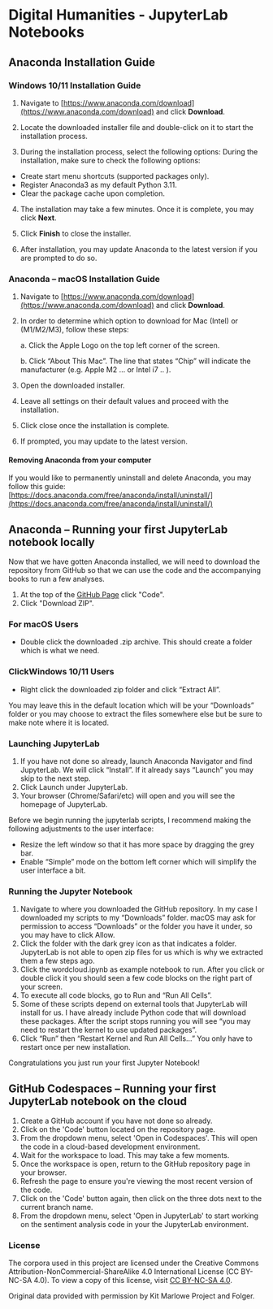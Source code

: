 # Digital Humanities - JupyterLab Notebooks

## Anaconda Installation Guide
### Windows 10/11 Installation Guide

1. Navigate to [https://www.anaconda.com/download](https://www.anaconda.com/download) and click **Download**.

2. Locate the downloaded installer file and double-click on it to start the installation process.

3. During the installation process, select the following options:
During the installation, make sure to check the following options:

- Create start menu shortcuts (supported packages only).
- Register Anaconda3 as my default Python 3.11.
- Clear the package cache upon completion.

4. The installation may take a few minutes. Once it is complete, you may click **Next**.

5. Click **Finish** to close the installer.

6. After installation, you may update Anaconda to the latest version if you are prompted to do so.

### Anaconda – macOS Installation Guide

1. Navigate to [https://www.anaconda.com/download](https://www.anaconda.com/download) and click **Download**.

2. In order to determine which option to download for Mac (Intel) or (M1/M2/M3), follow these steps:

    a. Click the Apple Logo on the top left corner of the screen.
    
    b. Click “About This Mac”. The line that states “Chip” will indicate the manufacturer (e.g. Apple M2 … or Intel i7 .. ).

3. Open the downloaded installer.

4. Leave all settings on their default values and proceed with the installation.

5. Click close once the installation is complete.

6. If prompted, you may update to the latest version.

#### Removing Anaconda from your computer
If you would like to permanently uninstall and delete Anaconda, you may follow this guide: [https://docs.anaconda.com/free/anaconda/install/uninstall/](https://docs.anaconda.com/free/anaconda/install/uninstall/)

## Anaconda – Running your first JupyterLab notebook locally

Now that we have gotten Anaconda installed, we will need to download the repository from GitHub so that we can use the code and the accompanying books to run a few analyses.

1. At the top of the [GitHub Page](https://github.com/alex-krtt/kitmarlowe-jupyter/tree/main) click "Code".
2. Click "Download ZIP".

### For macOS Users

- Double click the downloaded .zip archive. This should create a folder which is what we need.

### ClickWindows 10/11 Users

- Right click the downloaded zip folder and click “Extract All”.

You may leave this in the default location which will be your “Downloads” folder or you may choose to extract the files somewhere else but be sure to make note where it is located.

### Launching JupyterLab

1. If you have not done so already, launch Anaconda Navigator and find JupyterLab. We will click “Install”. If it already says “Launch” you may skip to the next step.
2. Click Launch under JupyterLab.
3. Your browser (Chrome/Safari/etc) will open and you will see the homepage of JupyterLab.

Before we begin running the jupyterlab scripts, I recommend making the following adjustments to the user interface:
- Resize the left window so that it has more space by dragging the grey bar.
- Enable “Simple” mode on the bottom left corner which will simplify the user interface a bit.

### Running the Jupyter Notebook

1. Navigate to where you downloaded the GitHub repository. In my case I downloaded my scripts to my “Downloads” folder. macOS may ask for permission to access “Downloads” or the folder you have it under, so you may have to click Allow.
2. Click the folder with the dark grey icon as that indicates a folder. JupyterLab is not able to open zip files for us which is why we extracted them a few steps ago.
3. Click the wordcloud.ipynb as example notebook to run. After you click or double click it you should seen a few code blocks on the right part of your screen.
4. To execute all code blocks, go to Run and “Run All Cells”.
5. Some of these scripts depend on external tools that JupyterLab will install for us. I have already include Python code that will download these packages. After the script stops running you will see “you may need to restart the kernel to use updated packages”.
6. Click “Run” then “Restart Kernel and Run All Cells…” You only have to restart once per new installation.

Congratulations you just run your first Jupyter Notebook!

## GitHub Codespaces – Running your first JupyterLab notebook on the cloud

1. Create a GitHub account if you have not done so already.
2. Click on the 'Code' button located on the repository page.
3. From the dropdown menu, select 'Open in Codespaces'. This will open the code in a cloud-based development environment.
4. Wait for the workspace to load. This may take a few moments.
5. Once the workspace is open, return to the GitHub repository page in your browser.
6. Refresh the page to ensure you're viewing the most recent version of the code.
7. Click on the 'Code' button again, then click on the three dots next to the current branch name.
8. From the dropdown menu, select 'Open in JupyterLab' to start working on the sentiment analysis code in your the JupyterLab environment.

### License
The corpora used in this project are licensed under the Creative Commons Attribution-NonCommercial-ShareAlike 4.0 International License (CC BY-NC-SA 4.0). To view a copy of this license, visit [CC BY-NC-SA 4.0](http://creativecommons.org/licenses/by-nc-sa/4.0/).

Original data provided with permission by Kit Marlowe Project and Folger.